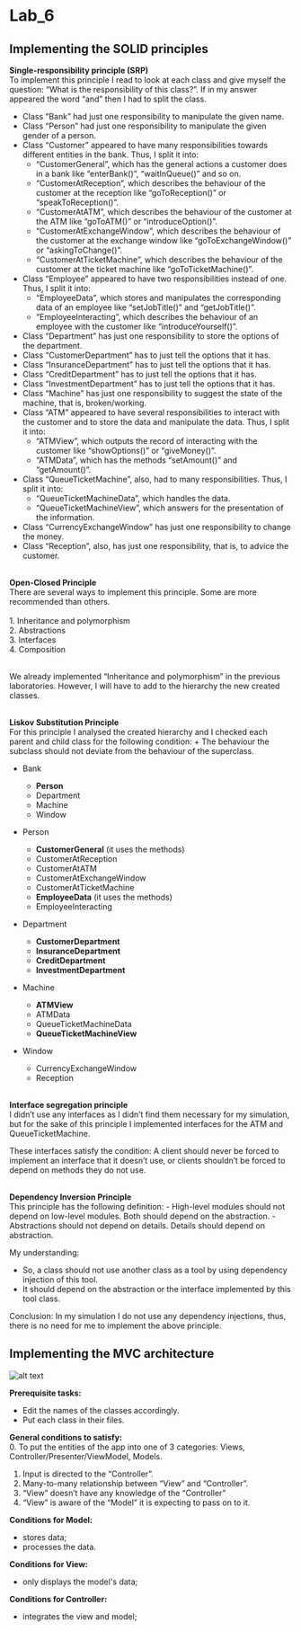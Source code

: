 # Lab_6

<h2>Implementing the SOLID principles</h2>

<b>Single-responsibility principle (SRP)</b>
<br>
To implement this principle I read to look at each class and give myself the question: “What is the responsibility of this class?”. If in my answer appeared the word “and” then I had to split the class.

- Class “Bank” had just one responsibility to manipulate the given name. 
- Class “Person” had just one responsibility to manipulate the given gender of a person.
- Class “Customer” appeared to have many responsibilities towards different entities in the bank. 	Thus, I split it into:
	- “CustomerGeneral”, which has the general actions a customer does in a bank like
		“enterBank()”, “waitInQueue()” and so on.
	- “CustomerAtReception”, which describes the behaviour of the customer at the reception like
		“goToReception()” or “speakToReception()”.
	- “CustomerAtATM”, which describes the behaviour of the customer at the ATM like
		“goToATM()” or “introduceOption()”.
	- “CustomerAtExchangeWindow”, which describes the behaviour of the customer at the 		exchange window like “goToExchangeWindow()” or “askingToChange()”.
	- “CustomerAtTicketMachine”, which describes the behaviour of the customer at the ticket 		machine like “goToTicketMachine()”.
- Class “Employee” appeared to have two responsibilities instead of one.
	Thus, I split it into:
	- “EmployeeData”, which stores and manipulates the corresponding data of an employee like
		“setJobTitle()” and “getJobTitle()”.
	- “EmployeeInteracting”, which describes the behaviour of an employee with the customer like
		“introduceYourself()”.
- Class “Department” has just one responsibility to store the options of the department.
- Class “CustomerDepartment” has to just tell the options that it has.
- Class “InsuranceDepartment” has to just tell the options that it has.
- Class “CreditDepartment” has to just tell the options that it has.
- Class “InvestmentDepartment” has to just tell the options that it has.
- Class “Machine” has just one responsibility to suggest the state of the machine, that is, broken/working.
- Class “ATM” appeared to have several responsibilities to interact with the customer and to store the data and manipulate the data.
	Thus, I split it into:
	- “ATMView”, which outputs the record of interacting with the customer like “showOptions()” or 		“giveMoney()”.
	- “ATMData”, which has the methods “setAmount()” and “getAmount()”.
- Class “QueueTicketMachine”, also, had to many responsibilities.
	Thus, I split it into:
	- “QueueTicketMachineData”, which handles the data.
 	- “QueueTicketMachineView”, which answers for the presentation of the information.
- Class “CurrencyExchangeWindow” has just one responsibility to change the money.
- Class “Reception”, also, has just one responsibility, that is, to advice the customer.

<br>
<b>Open-Closed Principle</b>
<br>
There are several ways to implement this principle. Some are more recommended than others.
<br>
<br>
1. Inheritance and polymorphism
<br>
2. Abstractions
<br>
3. Interfaces
<br>
4. Composition
<br><br>

We already implemented “Inheritance and polymorphism” in the previous laboratories. However, I will have to add to the hierarchy the new created classes.

<br>
<b>Liskov Substitution Principle</b>
<br>
For this principle I analysed the created hierarchy and I checked each parent and child class for the following condition:
+ The behaviour the subclass should not deviate from the behaviour of the superclass.

- Bank
	- <b>Person</b>
	- Department
	- Machine
	- Window

- Person
	- <b>CustomerGeneral</b> (it uses the methods)
	- CustomerAtReception
	- CustomerAtATM
	- CustomerAtExchangeWindow
	- CustomerAtTicketMachine
	- <b>EmployeeData</b> (it uses the methods)
	- EmployeeInteracting

- Department
	- <b>CustomerDepartment</b>
	- <b>InsuranceDepartment</b>
	- <b>CreditDepartment</b>
	- <b>InvestmentDepartment</b>

- Machine 
	- <b>ATMView</b>
	- ATMData
	- QueueTicketMachineData	
	- <b>QueueTicketMachineView</b>

- Window
	- CurrencyExchangeWindow
	- Reception

<br>
<b>Interface segregation principle</b>
<br>
I didn’t use any interfaces as I didn’t find them necessary for my simulation, but for the sake of this principle I implemented interfaces for the ATM and QueueTicketMachine.

These interfaces satisfy the condition: 
A client should never be forced to implement an interface that it doesn’t use, or clients shouldn’t be forced to depend on methods they do not use.

<br>
<b>Dependency Inversion Principle</b>
<br>
This principle has the following definition:
- High-level modules should not depend on low-level modules. Both should depend on the abstraction. 
- Abstractions should not depend on details. Details should depend on abstraction.

My understanding:
- So, a class should not use another class as a tool by using dependency injection of this tool. 
- It should depend on the abstraction or the interface implemented by this tool class.

Conclusion:
In my simulation I do not use any dependency injections, thus, there is no need for me to implement the above principle.


<h2>Implementing the MVC architecture</h2>

![alt text](https://miro.medium.com/proxy/0*Qf1s2lG86MjX-Zcv.jpg)



<b>Prerequisite tasks:</b>
- Edit the names of the classes accordingly.
- Put each class in their files.

<b>General conditions to satisfy:</b>
<br>
0. To put the entities of the app into one of 3 categories: Views, Controller/Presenter/ViewModel, Models.
1. Input is directed to the “Controller”.
2. Many-to-many relationship between “View” and “Controller”.
3. “View” doesn’t have any knowledge of the “Controller”
4. “View” is aware of the “Model” it is expecting to pass on to it.

<b>Conditions for Model:</b>
- stores data;
- processes the data.

<b>Conditions for View:</b>
- only displays the model's data;

<b>Conditions for Controller:</b>
- integrates the view and model;



